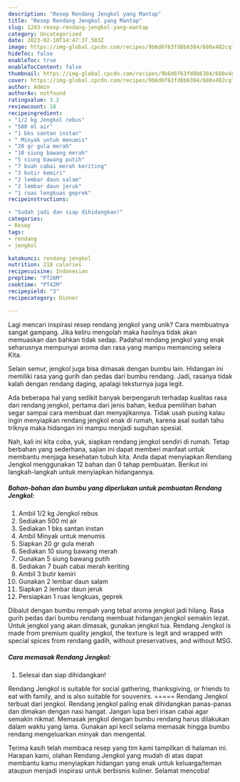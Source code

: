 ```yaml
---
description: "Resep Rendang Jengkol yang Mantap"
title: "Resep Rendang Jengkol yang Mantap"
slug: 1243-resep-rendang-jengkol-yang-mantap
category: Uncategorized
date: 2023-02-10T14:47:37.503Z
image: https://img-global.cpcdn.com/recipes/9b6d6f63fd8b6384/680x482cq70/rendang-jengkol-foto-resep-utama.jpg
hideToc: false
enableToc: true
enableTocContent: false
thumbnail: https://img-global.cpcdn.com/recipes/9b6d6f63fd8b6384/680x482cq70/rendang-jengkol-foto-resep-utama.jpg
cover: https://img-global.cpcdn.com/recipes/9b6d6f63fd8b6384/680x482cq70/rendang-jengkol-foto-resep-utama.jpg
author: Admin
authorAv: notfound
ratingvalue: 3.2
reviewcount: 18
recipeingredient:
- "1/2 kg Jengkol rebus"
- "500 ml air"
- "1 bks santan instan"
- " Minyak untuk menumis"
- "20 gr gula merah"
- "10 siung bawang merah"
- "5 siung bawang putih"
- "7 buah cabai merah keriting"
- "3 butir kemiri"
- "2 lembar daun salam"
- "2 lembar daun jeruk"
- "1 ruas lengkuas geprek"
recipeinstructions:

- "Sudah jadi dan siap dihidangkan!"
categories:
- Resep
tags:
- rendang
- jengkol

katakunci: rendang jengkol 
nutrition: 218 calories
recipecuisine: Indonesian
preptime: "PT26M"
cooktime: "PT42M"
recipeyield: "3"
recipecategory: Dinner

---
```





Lagi mencari inspirasi resep rendang jengkol yang unik? Cara membuatnya sangat gampang. Jika keliru mengolah maka hasilnya tidak akan memuaskan dan bahkan tidak sedap. Padahal rendang jengkol yang enak seharusnya mempunyai aroma dan rasa yang mampu memancing selera Kita.





Selain semur, jengkol juga bisa dimasak dengan bumbu lain. Hidangan ini memiliki rasa yang gurih dan pedas dari bumbu rendang. Jadi, rasanya tidak kalah dengan rendang daging, apalagi teksturnya juga legit.

Ada beberapa hal yang sedikit banyak berpengaruh terhadap kualitas rasa dari rendang jengkol, pertama dari jenis bahan, kedua pemilihan bahan segar sampai cara membuat dan menyajikannya. Tidak usah pusing kalau ingin menyiapkan rendang jengkol enak di rumah, karena asal sudah tahu triknya maka hidangan ini mampu menjadi suguhan spesial.






Nah, kali ini kita coba, yuk, siapkan rendang jengkol sendiri di rumah. Tetap berbahan yang sederhana, sajian ini dapat memberi manfaat untuk membantu menjaga kesehatan tubuh kita. Anda dapat menyiapkan Rendang Jengkol menggunakan 12 bahan dan 0 tahap pembuatan. Berikut ini langkah-langkah untuk menyiapkan hidangannya.

<!--inarticleads1-->

##### Bahan-bahan dan bumbu yang diperlukan untuk pembuatan Rendang Jengkol:

1. Ambil 1/2 kg Jengkol rebus
1. Sediakan 500 ml air
1. Sediakan 1 bks santan instan
1. Ambil  Minyak untuk menumis
1. Siapkan 20 gr gula merah
1. Sediakan 10 siung bawang merah
1. Gunakan 5 siung bawang putih
1. Sediakan 7 buah cabai merah keriting
1. Ambil 3 butir kemiri
1. Gunakan 2 lembar daun salam
1. Siapkan 2 lembar daun jeruk
1. Persiapkan 1 ruas lengkuas, geprek


Dibalut dengan bumbu rempah yang tebal aroma jengkol jadi hilang. Rasa gurih pedas dari bumbu rendang membuat hidangan jengkol semakin lezat. Untuk jengkol yang akan dimasak, gunakan jengkol tua. Rendang Jengkol is made from premium quality jengkol, the texture is legit and wrapped with special spices from rendang gadih, without preservatives, and without MSG. 

<!--inarticleads2-->

##### Cara memasak Rendang Jengkol:


1. Selesai dan siap dihidangkan!

Rendang Jengkol is suitable for social gathering, thanksgiving, or friends to eat with family, and is also suitable for souvenirs. ===== Rendang Jengkol terbuat dari jengkol. Rendang jengkol paling enak dihidangkan panas-panas dan dimakan dengan nasi hangat. Jangan lupa beri irisan cabai agar semakin nikmat. Memasak jengkol dengan bumbu rendang harus dilakukan dalam waktu yang lama. Gunakan api kecil selama memasak hingga bumbu rendang mengeluarkan minyak dan mengental. 

Terima kasih telah membaca resep yang tim kami tampilkan di halaman ini. Harapan kami, olahan Rendang Jengkol yang mudah di atas dapat membantu kamu menyiapkan hidangan yang enak untuk keluarga/teman ataupun menjadi inspirasi untuk berbisnis kuliner. Selamat mencoba!
